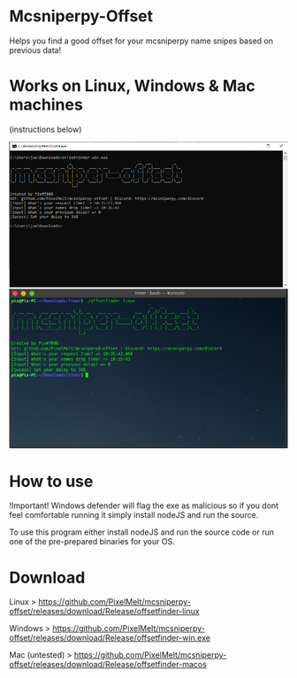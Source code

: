 # Mcsniperpy-Offset
Helps you find a good offset for your mcsniperpy name snipes based on previous data!

# Works on Linux, Windows & Mac machines

(instructions below)

![windows](https://raw.githubusercontent.com/PixelMelt/mcsniperpy-offset/main/assets/windows.png)
![unixlike](https://raw.githubusercontent.com/PixelMelt/mcsniperpy-offset/main/assets/unix-like.png)

# How to use

!Important! Windows defender will flag the exe as malicious so if you dont feel comfortable running it simply install nodeJS and run the source.

To use this program either install nodeJS and run the source code or run one of the pre-prepared binaries for your OS.

# Download

Linux > https://github.com/PixelMelt/mcsniperpy-offset/releases/download/Release/offsetfinder-linux

Windows > https://github.com/PixelMelt/mcsniperpy-offset/releases/download/Release/offsetfinder-win.exe

Mac (untested) > https://github.com/PixelMelt/mcsniperpy-offset/releases/download/Release/offsetfinder-macos
